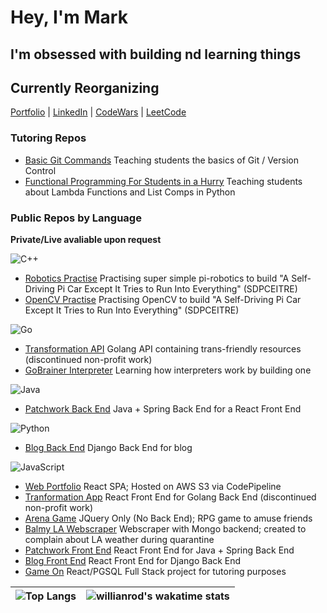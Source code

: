 # Hey, I'm Mark

## I'm obsessed with building nd learning things

## Currently Reorganizing

<a href="http://mfullton.s3-website-us-west-1.amazonaws.com/" target="_blank">Portfolio</a> | <a href="https://www.linkedin.com/in/mark-fullton/" target="_blank">LinkedIn</a> | <a href="https://www.codewars.com/users/Duskconductor" target="_blank">CodeWars</a> | <a href="https://leetcode.com/duskConductor/" target="_blank">LeetCode</a>

### Tutoring Repos
<ul>
<li><a href="https://github.com/therichierich/basic-git-commands" target="_blank">Basic Git Commands</a> Teaching students the basics of Git / Version Control</li>
<li><a href="https://github.com/therichierich/functionalProgrammingForStudentsInAHurry" target="_blank">Functional Programming For Students in a Hurry</a> Teaching students about Lambda Functions and List Comps in Python</li>
</ul>


### Public Repos by Language
**Private/Live avaliable upon request**

<img alt="C++" src="https://img.shields.io/badge/c++%20-%2300599C.svg?&style=for-the-badge&logo=c%2B%2B&ogoColor=white"/>
<ul>
<li><a href="https://github.com/themarkfullton/roboticsPractise" target="_blank">Robotics Practise</a> Practising super simple pi-robotics to build "A Self-Driving Pi Car Except It Tries to Run Into Everything" (SDPCEITRE)</li>
<li><a href="https://github.com/themarkfullton/opencv-practise" target="_blank">OpenCV Practise</a> Practising OpenCV to build "A Self-Driving Pi Car Except It Tries to Run Into Everything" (SDPCEITRE)</li>
</ul>


<img alt="Go" src="https://img.shields.io/badge/go-%2300ADD8.svg?&style=for-the-badge&logo=go&logoColor=white"/>
<ul>
<li><a href="https://github.com/themarkfullton/transformation-api-v2" target="_blank">Transformation API</a> Golang API containing trans-friendly resources (discontinued non-profit work)</li>
<li><a href="https://github.com/themarkfullton/go-brainer-interpreter" target="_blank">GoBrainer Interpreter</a> Learning how interpreters work by building one</li>
</ul>

<img alt="Java" src="https://img.shields.io/badge/java-%23ED8B00.svg?&style=for-the-badge&logo=java&logoColor=white"/>
<ul>
<li><a href="https://github.com/themarkfullton/patchwork-back-end" target="_blank">Patchwork Back End</a> Java + Spring Back End for a React Front End</li>
</ul>

<img alt="Python" src="https://img.shields.io/badge/python%20-%2314354C.svg?&style=for-the-badge&logo=python&logoColor=white"/>
<ul>
<li><a href="https://github.com/themarkfullton/blog-backend" target="_blank">Blog Back End</a> Django Back End for blog</li>
</ul>

<img alt="JavaScript" src="https://img.shields.io/badge/javascript%20-%23323330.svg?&style=for-the-badge&logo=javascript&logoColor=%23F7DF1E"/>
<ul>
<li><a href="https://github.com/themarkfullton/newPort" target="_blank">Web Portfolio</a> React SPA; Hosted on AWS S3 via CodePipeline</li>
<li><a href="https://github.com/themarkfullton/transformation-app-v2" target="_blank">Tranformation App</a> React Front End for Golang Back End (discontinued non-profit work)</li>
<li><a href="https://github.com/themarkfullton/Arena-Game" target="_blank">Arena Game</a> JQuery Only (No Back End); RPG game to amuse friends</li>
<li><a href="https://github.com/themarkfullton/balmy-la-webscraper" target="_blank">Balmy LA Webscraper</a> Webscraper with Mongo backend; created to complain about LA weather during quarantine</li>
<li><a href="https://github.com/themarkfullton/patchwork-front-end" target="_blank">Patchwork Front End</a> React Front End for Java + Spring Back End</li>
<li><a href="https://github.com/themarkfullton/trans-techie-blog-front-end" target="_blank">Blog Front End</a> React Front End for Django Back End</li>
<li><a href="https://github.com/themarkfullton/game-on" target="_blank">Game On</a> React/PGSQL Full Stack project for tutoring purposes</li>
</ul>


| ![Top Langs](https://github-readme-stats.vercel.app/api/top-langs/?username=themarkfullton&langs_count=10&hide=handlebars,css,scss,html&count_private=true&layout=compact)      | ![willianrod's wakatime stats](https://github-readme-stats.vercel.app/api/wakatime?username=themarkfullton) |
| ----------- | ----------- |




